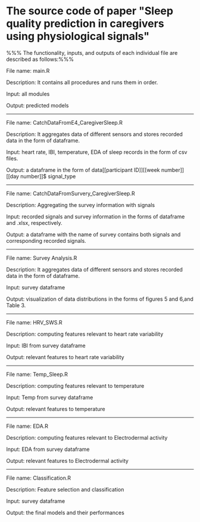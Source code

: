 # The source code of paper "Sleep quality prediction in caregivers using physiological signals"


%%% The functionality, inputs, and outputs of each individual file are described as follows:%%%



File name: main.R

Description: It contains all procedures and runs them in order.

Input: all modules

Output: predicted models

---------------------------------------------------------------------------------------------------------------------------------

File name: CatchDataFromE4_CaregiverSleep.R

Description: It aggregates data of different sensors and stores recorded data in the form of dataframe.

Input: heart rate, IBI, temperature, EDA of sleep records in the form of csv files.

Output: a dataframe in the form of data[[participant ID]][[week number]][[day number]]$ signal_type

---------------------------------------------------------------------------------------------------------------------------------

File name: CatchDataFromSurvery_CaregiverSleep.R

Description: Aggregating the survey information with signals

Input: recorded signals and survey information in the forms of dataframe and .xlsx, respectively.

Output: a dataframe with the name of survey contains both signals and corresponding recorded signals.

---------------------------------------------------------------------------------------------------------------------------------

File name: Survey Analysis.R

Description: It aggregates data of different sensors and stores recorded data in the form of dataframe.

Input: survey dataframe

Output: visualization of data distributions in the forms of figures 5 and 6,and Table 3.

---------------------------------------------------------------------------------------------------------------------------------

File name: HRV_SWS.R

Description: computing features relevant to heart rate variability

Input: IBI from survey dataframe

Output: relevant features to heart rate variability

---------------------------------------------------------------------------------------------------------------------------------

File name: Temp_Sleep.R

Description: computing features relevant to temperature

Input: Temp from survey dataframe

Output: relevant features to temperature

---------------------------------------------------------------------------------------------------------------------------------

File name: EDA.R

Description: computing features relevant to Electrodermal activity

Input: EDA from survey dataframe

Output: relevant features to Electrodermal activity

---------------------------------------------------------------------------------------------------------------------------------

File name: Classification.R

Description: Feature selection and classification

Input: survey dataframe

Output: the final models and their performances
